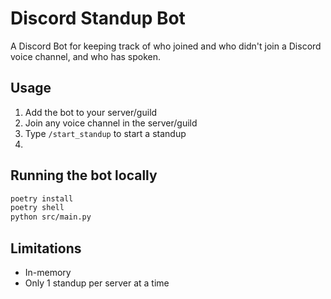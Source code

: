 # Discord Standup Bot

A Discord Bot for keeping track of who joined and who didn't join a Discord
voice channel, and who has spoken.

## Usage

1. Add the bot to your server/guild
2. Join any voice channel in the server/guild
3. Type `/start_standup` to start a standup
4.

## Running the bot locally

```sh
poetry install
poetry shell
python src/main.py
```

## Limitations

+ In-memory
+ Only 1 standup per server at a time
